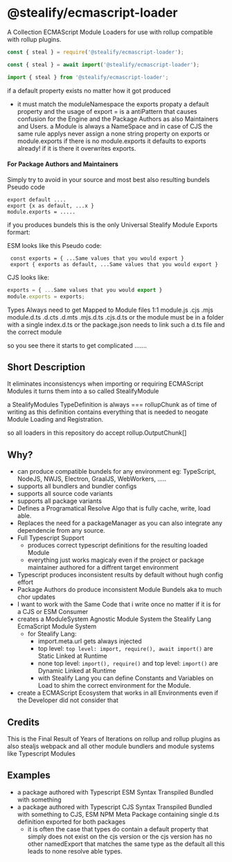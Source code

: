 # @stealify/ecmascript-loader
A Collection ECMAScript Module Loaders for use with rollup compatible with rollup plugins.

```js
const { steal } = require('@stealify/ecmascript-loader');
```

```js
const { steal } = await import('@stealify/ecmascript-loader');
```

```js
import { steal } from '@stealify/ecmascript-loader';
```

if a default property exists no matter how it got produced 
- it must match the moduleNamespace the exports propaty a default property and the usage of export = is a antiPattern
that causes confusion for the Engine and the Package Authors as also Maintainers and Users. a Module is always a NameSpace and in case of CJS the same rule applys never assign a none string property on exports or module.exports if there is no module.exports it defaults to exports already! if it is there it overwrites exports.

#### For Package Authors and Maintainers
Simply try to avoid in your source and most best also resulting bundels Pseudo code
```
export default ....
export {x as default, ...x }
module.exports = .....
```

if you produces bundels this is the only Universal Stealify Module Exports formart:

ESM looks like this Pseudo code:
```
 const exports = { ...Same values that you would export }
 export { exports as default, ...Same values that you would export } 
```

CJS looks like:
```js
exports = { ...Same values that you would export }
module.exports = exports;
```

Types Always need to get Mapped to Module files 1:1 module.js .cjs .mjs module.d.ts .d.cts .d.mts .mjs.d.ts .cjs.d.ts
or the module must be in a folder with a single index.d.ts or the package.json needs to link such a d.ts file and the correct module

so you see there it starts to get complicated .......

## Short Description
It eliminates inconsistencys when importing or requiring ECMAScript Modules it turns them into a so called StealifyModule

a StealifyModules TypeDefinition is always === rollupChunk as of time of writing as this definition contains everything
that is needed to neogate Module Loading and Registration. 

so all loaders in this repository do accept rollup.OutputChunk[]

## Why?
- can produce compatible bundels for any environment eg: TypeScript, NodeJS, NWJS, Electron, GraalJS, WebWorkers, .....
- supports all bundlers and bundler configs
- supports all source code variants
- supports all package variants
- Defines a Programatical Resolve Algo that is fully cache, write, load able.
- Replaces the need for a packageManager as you can also integrate any dependencie from any source.
- Full Typescript Support
  - produces correct typescript definitions for the resulting loaded Module
  - everything just works magicaly even if the project or package maintainer authored for a diffrent target environment
- Typescript produces inconsistent results by default without hugh config effort
- Package Authors do produce inconsistent Module Bundels aka to much chor updates
- I want to work with the Same Code that i write once no matter if it is for a CJS or ESM Consumer
- creates a ModuleSystem Agnostic Module System the Stealify Lang EcmaScript Module System
  - for Stealify Lang: 
    - import.meta.url gets always injected
    - top level: ```top level: import, require(), await import()``` are Static Linked at Runtime
    - none top level: ```import(), require()``` and top level: ```import()``` are Dynamic Linked at Runtime
    - with Stealify Lang you can define Constants and Variables on Load to shim the correct environment for the Module.
 - create a ECMAScript Ecosystem that works in all Environments even if the Developer did not consider that

## Credits
This is the Final Result of Years of Iterations on rollup and rollup plugins as also stealjs webpack and all other module bundlers and module systems like Typescript Modules

## Examples 
- a package authored with Typescript ESM Syntax Transpiled Bundled with something
- a package authored with Typescript CJS Syntax Transpiled Bundled with something to CJS, ESM NPM Meta Package containing single d.ts definition exported for both packages 
  - it is often the case that types do contain a default property that simply does not exist on the cjs version or the cjs version has no other namedExport that matches the same type as the default all this leads to none resolve able types.
